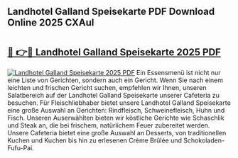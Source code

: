 ## Landhotel Galland Speisekarte PDF Download Online 2025 CXAul

# <h2><a href="http://gce7jx.nevu.top/?p=Landhotel+Galland+Speisekarte">🔗 👉🔴 Landhotel Galland Speisekarte 2025 PDF</a></h2>

[![Landhotel Galland Speisekarte 2025 PDF](https://i.imgur.com/dBaPXMq.png)](http://gce7jx.nevu.top/?p=Landhotel+Galland+Speisekarte)
Ein Essensmenü ist nicht nur eine Liste von Gerichten, sondern auch ein Gericht. Wenn Sie nach einem leichten und frischen Gericht suchen, empfehlen wir Ihnen, unseren Salatbereich auf der Landhotel Galland Speisekarte unserer Cafeteria zu besuchen. Für Fleischliebhaber bietet unsere Landhotel Galland Speisekarte eine große Auswahl an Gerichten: Rindfleisch, Schweinefleisch, Huhn und Fisch. Unseren Auserwählten bieten wir köstliche Gerichte wie Schaschlik und Steak an, die bei frischem, natürlichem Feuer zubereitet werden. Unsere Cafeteria bietet eine große Auswahl an Desserts, von traditionellen Kuchen und Kuchen bis hin zu erlesenen Crème Brûlée und Schokoladen-Fufu-Pai.
